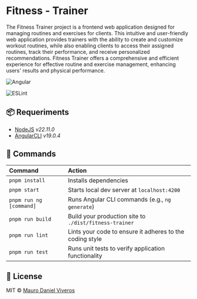 # Fitness - Trainer
The Fitness Trainer project is a frontend web application designed for managing routines and exercises for clients. This intuitive and user-friendly web application provides trainers with the ability to create and customize workout routines, while also enabling clients to access their assigned routines, track their performance, and receive personalized recommendations. Fitness Trainer offers a comprehensive and efficient experience for effective routine and exercise management, enhancing users' results and physical performance.

![Angular][angular-badge]

![ESLint][eslint-badge]

## 📦 Requeriments
- [NodeJS][nodejs-link] _v22.11.0_
- [AngularCLI][angular-link] _v19.0.4_

## 🧞 Commands
| Command                    | Action                                                   |
| :------------------------- | :------------------------------------------------------- |
| `pnpm install`             | Installs dependencies                                    |
| `pnpm start`               | Starts local dev server at `localhost:4200`              |
| `pnpm run ng [command]`    | Runs Angular CLI commands (e.g., `ng generate`)          |
| `pnpm run build`           | Build your production site to `./dist/fitness-trainer`   |
| `pnpm run lint`            | Lints your code to ensure it adheres to the coding style |
| `pnpm run test`            | Runs unit tests to verify application functionality      |

## 📜 License
MIT © [Mauro Daniel Viveros](./LICENSE)

[nodejs-link]: https://nodejs.org
[angular-link]: https://angular.dev
[angular-badge]: https://img.shields.io/badge/angular-%23DD0031.svg?style=for-the-badge&logo=angular&logoColor=white
[eslint-badge]: https://img.shields.io/badge/ESLint-4B3263?style=for-the-badge&logo=eslint&logoColor=white
